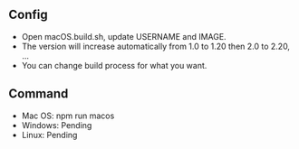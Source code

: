 ## Config
- Open macOS.build.sh, update USERNAME and IMAGE.
- The version will increase automatically from 1.0 to 1.20 then 2.0 to 2.20, ...
- You can change build process for what you want.

## Command
- Mac OS: npm run macos
- Windows: Pending
- Linux: Pending
